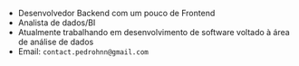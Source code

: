 - Desenvolvedor Backend com um pouco de Frontend
- Analista de dados/BI
- Atualmente trabalhando em desenvolvimento de software voltado à área de análise de dados
- Email: `contact.pedrohnn@gmail.com`
